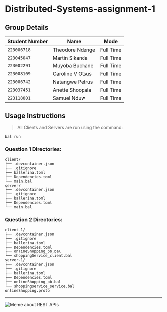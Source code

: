 # Distributed-Systems-assignment-1

## Group Details

Student Number | Name | Mode 
--- | --- | ---
`223006718` | Theodore Ndenge | Full Time
`223045047` | Martin Sikanda | Full Time
`223002291` | Muyoba Buchane | Full Time
`223008109` | Caroline V Otsus | Full Time
`223006742` | Natangwe Petrus | Full Time
`223037451` | Anette Shoopala | Full Time
`223118001` | Samuel Nduw | Full Time

## Usage Instructions
> All Clients and Servers are run using the command:
```
bal run
```
### Question 1 Directories:
```
client/
├── .devcontainer.json 
├── .gitignore
├── ballerina.toml
├── Dependencies.toml
└── main.bal
server/
├── .devcontainer.json 
├── .gitignore
├── ballerina.toml
├── Dependencies.toml
└── main.bal

```
### Question 2 Directories:
```
client-1/
├── .devcontainer.json 
├── .gitignore
├── ballerina.toml
├── Dependencies.toml
├── onlineShopping_pb.bal
└── shoppingService_client.bal
server-1/
├── .devcontainer.json 
├── .gitignore
├── ballerina.toml
├── Dependencies.toml
├── onlineShopping_pb.bal
└── shoppingservice_service.bal
onlineShopping.proto

```

***

![Meme about REST APIs](https://www.memecreator.org/static/images/memes/5307694.jpg)




